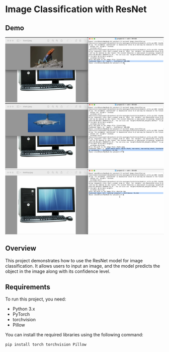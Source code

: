 # Image Classification with ResNet

## Demo

![Demo Image 1](image1.png)
![Demo Image 2](image2.png)
![Demo Image 1](image3.png)



## Overview

This project demonstrates how to use the ResNet model for image classification. It allows users to input an image, and the model predicts the object in the image along with its confidence level.

## Requirements

To run this project, you need:

- Python 3.x
- PyTorch
- torchvision
- Pillow

You can install the required libraries using the following command:

```bash
pip install torch torchvision Pillow
